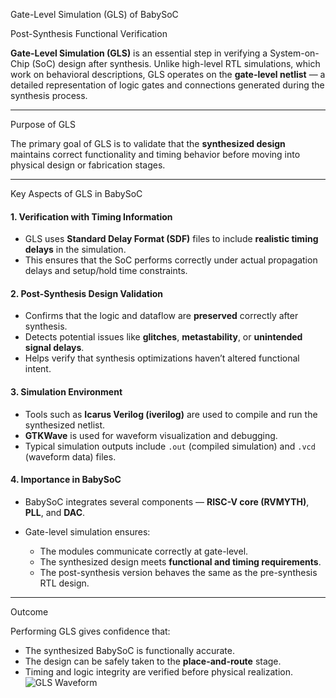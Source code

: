  Gate-Level Simulation (GLS) of BabySoC

 Post-Synthesis Functional Verification

**Gate-Level Simulation (GLS)** is an essential step in verifying a System-on-Chip (SoC) design after synthesis. Unlike high-level RTL simulations, which work on behavioral descriptions, GLS operates on the **gate-level netlist** — a detailed representation of logic gates and connections generated during the synthesis process.

---

Purpose of GLS

The primary goal of GLS is to validate that the **synthesized design** maintains correct functionality and timing behavior before moving into physical design or fabrication stages.

---

 Key Aspects of GLS in BabySoC

#### 1. Verification with Timing Information

* GLS uses **Standard Delay Format (SDF)** files to include **realistic timing delays** in the simulation.
* This ensures that the SoC performs correctly under actual propagation delays and setup/hold time constraints.

#### 2. Post-Synthesis Design Validation

* Confirms that the logic and dataflow are **preserved** correctly after synthesis.
* Detects potential issues like **glitches**, **metastability**, or **unintended signal delays**.
* Helps verify that synthesis optimizations haven’t altered functional intent.

#### 3. Simulation Environment

* Tools such as **Icarus Verilog (iverilog)** are used to compile and run the synthesized netlist.
* **GTKWave** is used for waveform visualization and debugging.
* Typical simulation outputs include `.out` (compiled simulation) and `.vcd` (waveform data) files.

#### 4. Importance in BabySoC

* BabySoC integrates several components — **RISC-V core (RVMYTH)**, **PLL**, and **DAC**.
* Gate-level simulation ensures:

  * The modules communicate correctly at gate-level.
  * The synthesized design meets **functional and timing requirements**.
  * The post-synthesis version behaves the same as the pre-synthesis RTL design.

---

 Outcome

Performing GLS gives confidence that:

* The synthesized BabySoC is functionally accurate.
* The design can be safely taken to the **place-and-route** stage.
* Timing and logic integrity are verified before physical realization.
![GLS Waveform](synthesislog/glswaveform)
